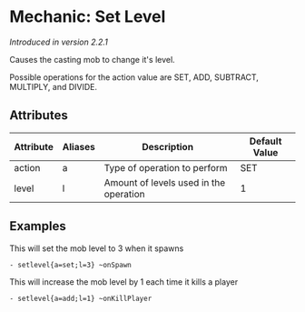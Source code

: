 Mechanic: Set Level
===================

*Introduced in version 2.2.1*

Causes the casting mob to change it's level.

Possible operations for the action value are SET, ADD, SUBTRACT,
MULTIPLY, and DIVIDE.

Attributes
----------

| Attribute | Aliases | Description                            | Default Value |
|-----------|---------|----------------------------------------|---------------|
| action    | a       | Type of operation to perform           | SET           |
| level     | l       | Amount of levels used in the operation | 1             |

  

Examples
--------

This will set the mob level to 3 when it spawns

    - setlevel{a=set;l=3} ~onSpawn

This will increase the mob level by 1 each time it kills a player

    - setlevel{a=add;l=1} ~onKillPlayer
